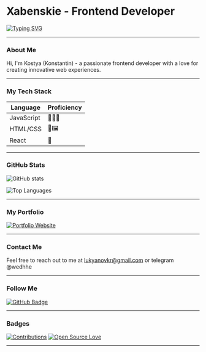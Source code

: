 # Xabenskie - Frontend Developer

[![Typing SVG](https://readme-typing-svg.herokuapp.com?color=%2336BCF7&lines=Hi,+I'm+Kostya)](https://git.io/typing-svg)

---

### About Me

Hi, I'm Kostya (Konstantin) - a passionate frontend developer with a love for creating innovative web experiences.

---

### My Tech Stack

| Language | Proficiency |
|----------|--------------|
| JavaScript | 💪💪💪 |
| HTML/CSS | 🎨🖼️ |
| React | 🚀 |

---

### GitHub Stats

![GitHub stats](https://github-readme-stats.vercel.app/api?username=Xabenskie&show_icons=true&theme=radical)

![Top Languages](https://github-readme-stats.vercel.app/api/top-langs/?username=Xabenskie&layout=compact&theme=radical)

---


### My Portfolio

[![Portfolio Website](https://img.shields.io/badge/Website-xabenskie.github.io-blue)](https://xabenskie.github.io/portfolio/)

---

### Contact Me

Feel free to reach out to me at lukyanovkr@gmail.com or telegram @wedhhe

---

### Follow Me

[![GitHub Badge](https://img.shields.io/badge/-Xabenskie-000000?style=flat-square&logo=github&logoColor=white)](https://github.com/Xabenskie)

---

### Badges

[![Contributions](https://img.shields.io/badge/contributions-100-orange.svg)]()
[![Open Source Love](https://badges.frapsoft.com/os/v2/open-source.png?v=102)]()

---

